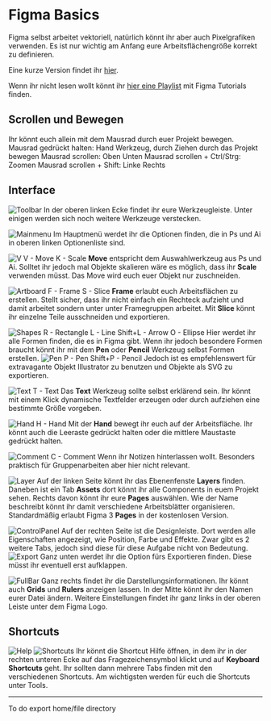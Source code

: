 # Figma Basics
Figma selbst arbeitet vektoriell, natürlich könnt ihr aber auch Pixelgrafiken verwenden. Es ist nur wichtig am Anfang eure Arbeitsflächengröße korrekt zu definieren.

Eine kurze Version findet ihr [hier]().

Wenn ihr nicht lesen wollt könnt ihr [hier eine Playlist](https://youtube.com/playlist?list=PLOoqJbq3QW5PwCeSSmmaCy61bC2bd0i55) mit Figma Tutorials finden.


## Scrollen und Bewegen
Ihr könnt euch allein mit dem Mausrad durch euer Projekt bewegen.
Mausrad gedrückt halten: Hand Werkzeug, durch Ziehen durch das Projekt bewegen
Mausrad scrollen: Oben Unten
Mausrad scrollen + Ctrl/Strg: Zoomen
Mausrad scrollen + Shift: Linke Rechts


## Interface

![Toolbar](/Figma/Figma_Images/Interface.png)
In der oberen linken Ecke findet ihr eure Werkzeugleiste.
Unter einigen werden sich noch weitere Werkzeuge verstecken.

![Mainmenu](/Figma/Figma_Images/MainMenu.png)
Im Hauptmenü werdet ihr die Optionen finden, die in Ps und Ai in oberen linken Optionenliste sind.

![V](/Figma/Figma_Images/V.png)
V - Move
K - Scale
**Move** entspricht dem Auswahlwerkzeug aus Ps und Ai. Solltet ihr jedoch mal Objekte skalieren wäre es möglich, dass ihr **Scale** verwenden müsst. Das Move wird euch euer Objekt nur zuschneiden.

![Artboard](/Figma/Figma_Images/Artboard.png)
F - Frame
S - Slice
**Frame** erlaubt euch Arbeitsflächen zu erstellen. Stellt sicher, dass ihr nicht einfach ein Rechteck aufzieht und damit arbeitet sondern unter unter Framegruppen arbeitet. Mit **Slice** könnt ihr einzelne Teile ausschneiden und exportieren.

![Shapes](/Figma/Figma_Images/Shapes.png)
R - Rectangle
L - Line
Shift+L - Arrow
O - Ellipse
Hier werdet ihr alle Formen finden, die es in Figma gibt.
Wenn ihr jedoch besondere Formen braucht könnt ihr mit dem **Pen** oder **Pencil** Werkzeug selbst Formen erstellen.
![Pen](/Figma/Figma_Images/Pen.png)
P - Pen
Shift+P - Pencil
Jedoch ist es empfehlenswert für extravagante Objekt Illustrator zu benutzen und Objekte als SVG zu exportieren.

![Text](/Figma/Figma_Images/Text.png)
T - Text
Das **Text** Werkzeug sollte selbst erklärend sein. Ihr könnt mit einem Klick dynamische Textfelder erzeugen oder durch aufziehen eine bestimmte Größe vorgeben.

![Hand](/Figma/Figma_Images/Hand.png)
H - Hand
Mit der **Hand** bewegt ihr euch auf der Arbeitsfläche.
Ihr könnt auch die Leeraste gedrückt halten oder die mittlere Maustaste gedrückt halten.

![Comment](/Figma/Figma_Images/Comment.png)
C - Comment
Wenn ihr Notizen hinterlassen wollt. Besonders praktisch für Gruppenarbeiten aber hier nicht relevant.

![Layer](/Figma/Figma_Images/Layer.png)
Auf der linken Seite könnt ihr das Ebenenfenste **Layers** finden. Daneben ist ein Tab **Assets** dort könnt ihr alle Components in euem Projekt sehen.
Rechts davon könnt ihr eure **Pages** auswählen. Wie der Name beschreibt könnt ihr damit verschiedene Arbeitsblätter organisieren. Standardmäßig erlaubt Figma 3 **Pages** in der kostenlosen Version.

![ControlPanel](/Figma/Figma_Images/ControlPanel.png)
Auf der rechten Seite ist die Designleiste. Dort werden alle Eigenschaften angezeigt, wie Position, Farbe und Effekte.
Zwar gibt es 2 weitere Tabs, jedoch sind diese für diese Aufgabe nicht von Bedeutung.
![Export](/Figma/Figma_Images/Export.png)
Ganz unten werdet ihr die Option fürs Exportieren finden. Diese müsst ihr eventuell erst aufklappen.

![FullBar](/Figma/Figma_Images/FullBar.png)
Ganz rechts findet ihr die Darstellungsinformationen. Ihr könnt auch **Grids** und **Rulers** anzeigen lassen.
In der Mitte könnt ihr den Namen eurer Datei ändern.
Weitere Einstellungen findet ihr ganz links in der oberen Leiste unter dem Figma Logo.


## Shortcuts
![Help](/Figma/Figma_Images/Help.png)
![Shortcuts](/Figma/Figma_Images/Shortcuts.png)
Ihr könnt die Shortcut Hilfe öffnen, in dem ihr in der rechten unteren Ecke auf das Fragezeichensymbol klickt und auf **Keyboard Shortcuts** geht.
Ihr sollten dann mehrere Tabs finden mit den verschiedenen Shortcuts. Am wichtigsten werden für euch die Shortcuts unter Tools.



---------
To do
export
home/file directory
